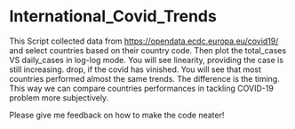 # International_Covid_Trends
This Script collected data from https://opendata.ecdc.europa.eu/covid19/ and select countries based on their country code. 
Then plot the total_cases VS daily_cases in log-log mode. 
You will see linearity, providing the case is still increasing. drop, if the covid has vinished. 
You will see that most countries performed almost the same trends. The difference is the timing. 
This way we can compare countries performances in tackling COVID-19 problem more subjectively.

Please give me feedback on how to make the code neater!
